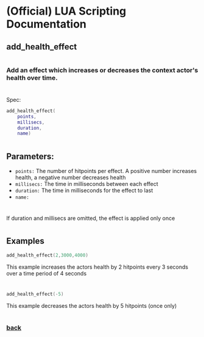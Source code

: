 
# (Official) LUA Scripting Documentation

## add_health_effect
#
### Add an effect which increases or decreases the context actor's health over time.
#
Spec:
```lua
add_health_effect(
	points,
	millisecs,
	duration,
	name)
```
#
## Parameters:
- `points:` The number of hitpoints per effect. A positive number increases health, a negative number decreases health
- `millisecs:` The time in milliseconds between each effect
- `duration:` The time in milliseconds for the effect to last
- `name:` 
#
If duration and millisecs are omitted, the effect is applied only once
#
## Examples
```lua
add_health_effect(2,3000,4000)
```
This example increases the actors health by 2 hitpoints every 3 seconds over a time period of 4 seconds
#
```lua
add_health_effect(-5)
```
This example decreases the actors health by 5 hitpoints (once only)
#
### [back](../other)
